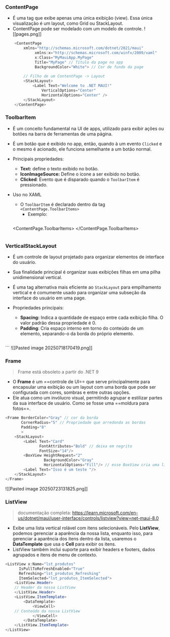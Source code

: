 ### ContentPage
- É uma tag que exibe apenas uma única exibição (view). Essa única visualização é um layout, como Grid ou StackLayout.
- ContentPage pode ser modelado com um modelo de controle.
![[pages.png]]
```csharp
	<ContentPage 
		xmlns="http://schemas.microsoft.com/dotnet/2021/maui"
             xmlns:x="http://schemas.microsoft.com/winfx/2009/xaml"
             x:Class="MyMauiApp.MyPage" 
             Title="MyPage" // Título da page no app
             BackgroundColor="White"> // Cor de fundo da page
             
		// Filho de um ContentPage -> Layout
		<StackLayout>
		    <Label Text="Welcome to .NET MAUI!"
	            VerticalOptions="Center"
	            HorizontalOptions="Center" />
	    </StackLayout>
	</ContentPage>
```








### ToolbarItem
- É um conceito fundamental na UI de apps, utilizado para exibir ações ou botões na barra de ferramentas de uma página. 
- É um botão que é exibido no app, então, quando à um evento `Clicked` e o mesmo é acionado, ele funciona semelhante a um botão normal.

- Principais propriedades:
	- **Text:** define o texto exibido no botão.
	- **IconImageSource:** Define o ícone a ser exibido no botão.
	- **Clicked**: Evento que é disparado quando o `ToolbarItem` é pressionado.
- Uso no XAML
	- O `ToolbarItem` é declarado dentro da tag `<ContentPage.ToolbarItems>`
		- Exemplo: 
		```csharp
	<ContentPage.ToolbarItems>
		<ToolbarItem Text="Salva Item" Clicked="ToolbarItem_Clicked" />
    </ContentPage.ToolbarItems>
    ```

### VerticalStackLayout
- É um controle de layout projetado para organizar elementos de interface do usuário.
- Sua finalidade principal é organizar suas exibições filhas em uma pilha unidimensional vertical.
- É uma tag alternativa mais eficiente ao `StackLayout` para empilhamento vertical e é comumente usado para organizar uma subseção da interface do usuário em uma page.

- Propriedades principais:
	- **Spacing:** Indica a quantidade de espaço entre cada exibição filha. O valor padrão dessa propriedade é 0.
	- **Padding**: Cria espaço interno em torno do conteúdo de um elemento, separando-o da borda do próprio elemento.
	```csharp
<VerticalStackLayout Spacing="10" Padding="10">
    <Label Text="Descrição do produto: "/>
	      <Entry x:Name="txt_descricao"/>
    <Label Text="Qtde: " />
	     <Entry x:Name="txt_quantidade" Keyboard="Numeric"/>
    <Label Text="Preço: "/>
	    <Entry x:Name="txt_preco" Keyboard="Numeric"/>
</VerticalStackLayout>
```
![[Pasted image 20250718170419.png]]

### Frame
> Frame está obsoleto a partir do .NET 9
- O **Frame** é um ==controle de UI== que serve principalmente para encapsular uma exibição ou um layout com uma borda que pode ser configurada com cores, sombras e entre outras opções.
- Ele atua como um invólucro visual, permitindo agrupar e estilizar partes da sua interface de usuário. Como se fosse uma ==moldura para fotos==.
```csharp
<Frame BorderColor="Gray" // cor da borda
       CornerRadius="5" // Propriedade que arredonda as bordas
       Padding="8"
       >
    <StackLayout>
        <Label Text="Card"
               FontAttributes="Bold" // deixa em negrito
               FontSize="14"/>
        <BoxView HeightRequest="2" 
                 BackgroundColor="Gray" 
                 HorizontalOptions="Fill"/> // esse BoxView cria uma linha separadora
        <Label Text="Isso é um teste "/>
    </StackLayout>
</Frame>
```
![[Pasted image 20250723131825.png]]
### ListView
> documentação completa: https://learn.microsoft.com/en-us/dotnet/maui/user-interface/controls/listview?view=net-maui-8.0
- Exibe uma lista vertical rolável com itens selecionáveis. Pelo **ListView**, podemos gerenciar a aparência da nossa lista, enquanto isso, para gerenciar a aparência dos itens dentro da lista, usaremos o **DataTemplate** que usa o **Cell** para exibir os itens.
- ListView também inclui suporte para exibir headers e footers, dados agrupados e itens de menu de contexto.
```csharp
<ListView x:Name="lst_produtos" 
      IsPullToRefreshEnabled="True"
      Refreshing="lst_produtos_Refreshing"
      ItemSelected="lst_produtos_ItemSelected">
    <ListView.Header>
	// Header da nossa ListView
    </ListView.Header>
    <ListView.ItemTemplate>
        <DataTemplate>
            <ViewCell>
	// Conteúdo da nossa ListView
            </ViewCell>
        </DataTemplate>
    </ListView.ItemTemplate>
</ListView>

```
